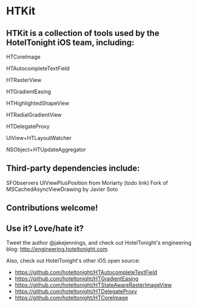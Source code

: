 HTKit
=====

## HTKit is a collection of tools used by the HotelTonight iOS team, including:

HTCoreImage

HTAutocompleteTextField

HTRasterView

HTGradientEasing

HTHighlightedShapeView

HTRadialGradientView

HTDelegateProxy

UIView+HTLayoutWatcher

NSObject+HTUpdateAggregator

## Third-party dependencies include:

SFObservers
UIViewPlusPosition from Moriarty (todo link)
Fork of MSCachedAsyncViewDrawing by Javier Soto

## Contributions welcome!

## Use it? Love/hate it?

Tweet the author @jakejennings, and check out HotelTonight's engineering blog: http://engineering.hoteltonight.com

Also, check out HotelTonight's other iOS open source:
* https://github.com/hoteltonight/HTAutocompleteTextField
* https://github.com/hoteltonight/HTGradientEasing
* https://github.com/hoteltonight/HTStateAwareRasterImageView
* https://github.com/hoteltonight/HTDelegateProxy
* https://github.com/hoteltonight/HTCoreImage

